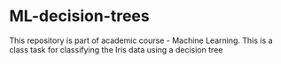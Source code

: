 # ML-decision-trees
This repository is part of academic course - Machine Learning. 
This is a class task for classifying the Iris data using a decision tree
